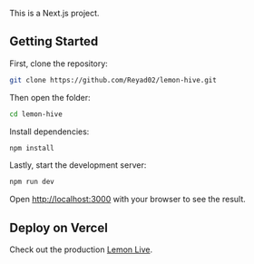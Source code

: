 This is a Next.js project.

## Getting Started
First, clone the repository:

```bash
git clone https://github.com/Reyad02/lemon-hive.git
```
Then open the folder:
```bash
cd lemon-hive
```

Install dependencies:
```bash
npm install
```

Lastly, start the development server:

```bash
npm run dev
```

Open [http://localhost:3000](http://localhost:3000) with your browser to see the result.

## Deploy on Vercel

Check out the production [Lemon Live](https://lemon-hive-six.vercel.app/).
